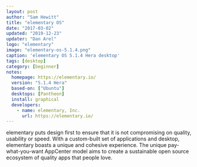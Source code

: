 ```yaml
---
layout: post
author: "Sam Hewitt"
title: "elementary OS"
date: "2017-03-02"
updated: "2019-12-23"
updater: "Dan Arel"
logo: "elementary"
image: "elementary-os-5.1.4.png"
caption: 'elementary OS 5.1.4 Hera desktop'
tags: [desktop]
category: [beginner]
notes:
  homepage: https://elementary.io/
  version: "5.1.4 Hera"
  based-on: ["Ubuntu"]
  desktops: [Pantheon]
  install: graphical
  developers:
    - name: elementary, Inc.
      url: https://elementary.io/
---
```


elementary puts design first to ensure that it is not compromising on quality, usability or speed. With a custom-built set of applications and desktop, elementary boasts a unique and cohesive experience. The unique pay-what-you-want AppCenter model aims to create a sustainable open source ecosystem of quality apps that people love.
